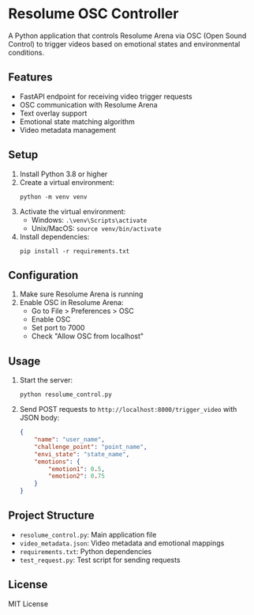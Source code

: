 # Resolume OSC Controller

A Python application that controls Resolume Arena via OSC (Open Sound Control) to trigger videos based on emotional states and environmental conditions.

## Features

- FastAPI endpoint for receiving video trigger requests
- OSC communication with Resolume Arena
- Text overlay support
- Emotional state matching algorithm
- Video metadata management

## Setup

1. Install Python 3.8 or higher
2. Create a virtual environment:
   ```
   python -m venv venv
   ```
3. Activate the virtual environment:
   - Windows: `.\venv\Scripts\activate`
   - Unix/MacOS: `source venv/bin/activate`
4. Install dependencies:
   ```
   pip install -r requirements.txt
   ```

## Configuration

1. Make sure Resolume Arena is running
2. Enable OSC in Resolume Arena:
   - Go to File > Preferences > OSC
   - Enable OSC
   - Set port to 7000
   - Check "Allow OSC from localhost"

## Usage

1. Start the server:
   ```
   python resolume_control.py
   ```
2. Send POST requests to `http://localhost:8000/trigger_video` with JSON body:
   ```json
   {
       "name": "user_name",
       "challenge_point": "point_name",
       "envi_state": "state_name",
       "emotions": {
           "emotion1": 0.5,
           "emotion2": 0.75
       }
   }
   ```

## Project Structure

- `resolume_control.py`: Main application file
- `video_metadata.json`: Video metadata and emotional mappings
- `requirements.txt`: Python dependencies
- `test_request.py`: Test script for sending requests

## License

MIT License 